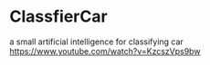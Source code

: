 # ClassfierCar
a small artificial intelligence for classifying car
https://www.youtube.com/watch?v=KzcszVps9bw
